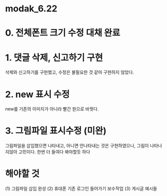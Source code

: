 # modak_6.22
# 0. 전체폰트 크기 수정 대채 완료
# 1. 댓글 삭제, 신고하기 구현
삭제와 신고하기를 구현했고, 수정은 불필요한 것 같아 구현하지 않았다.
# 2. new 표시 수정
new를 기존의 이미지가 아니라 빨간 원으로 바꿧다.
# 3. 그림파일 표시수정 (미완)
그림파일을 삽입했으면 나타내고, 아니면 안나타내는 것은 구현하였으나, 그림이 나타나지않아 고민이다. 한번 더 들여다 봐야할듯 하다
# 해야할 것
(1) 그림파일 삽입 완성 (2) 휴대폰 기존 로그인 들어가기 보수작업 (3) 게시글 예시들 
